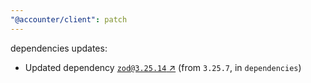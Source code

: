 ```yaml
---
"@accounter/client": patch
---
```

dependencies updates:
  - Updated dependency [`zod@3.25.14` ↗︎](https://www.npmjs.com/package/zod/v/3.25.14) (from `3.25.7`, in `dependencies`)
